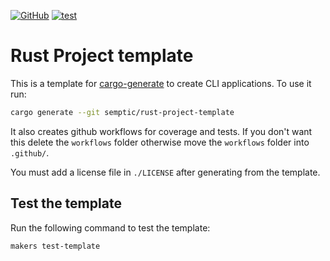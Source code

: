 [![GitHub](https://img.shields.io/github/license/Semptic/rust-project-template)](https://github.com/Semptic/rust-project-template/blob/main/LICENSE)
[![test](https://github.com/Semptic/rust-project-template/actions/workflows/test.yml/badge.svg)](https://github.com/Semptic/rust-project-template/actions/workflows/test.yml)

# Rust Project template

This is a template for [cargo-generate](https://github.com/cargo-generate/cargo-generate) to create CLI applications. To use it run:

```bash
cargo generate --git semptic/rust-project-template
```

It also creates github workflows for coverage and tests. If you don't want this delete the `workflows` folder otherwise move the `workflows` folder into `.github/`.

You must add a license file in `./LICENSE` after generating from the template.


## Test the template

Run the following command to test the template:
```bash
makers test-template
```